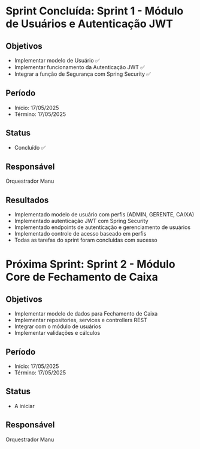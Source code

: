 # Sprint Concluída: Sprint 1 - Módulo de Usuários e Autenticação JWT

## Objetivos

- Implementar modelo de Usuário ✅
- Implementar funcionamento da Autenticação JWT ✅
- Integrar a função de Segurança com Spring Security ✅

## Período

- Início: 17/05/2025
- Término: 17/05/2025

## Status

- Concluído ✅

## Responsável

Orquestrador Manu

## Resultados

- Implementado modelo de usuário com perfis (ADMIN, GERENTE, CAIXA)
- Implementado autenticação JWT com Spring Security
- Implementado endpoints de autenticação e gerenciamento de usuários
- Implementado controle de acesso baseado em perfis
- Todas as tarefas do sprint foram concluídas com sucesso

# Próxima Sprint: Sprint 2 - Módulo Core de Fechamento de Caixa

## Objetivos

- Implementar modelo de dados para Fechamento de Caixa
- Implementar repositories, services e controllers REST
- Integrar com o módulo de usuários
- Implementar validações e cálculos

## Período

- Início: 17/05/2025
- Término: 17/05/2025

## Status

- A iniciar

## Responsável

Orquestrador Manu
